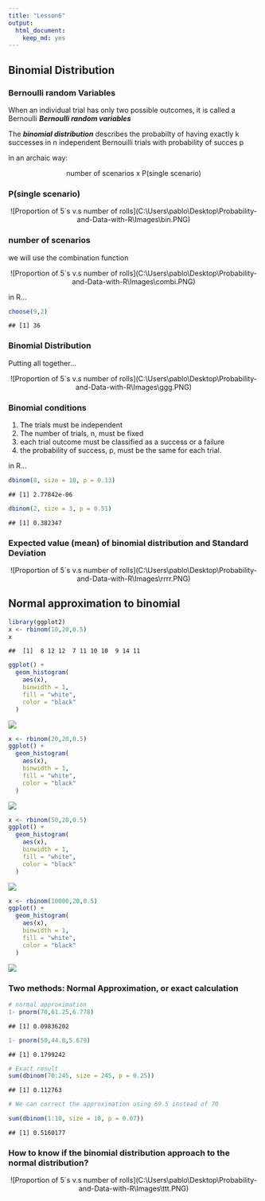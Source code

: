 ```yaml
---
title: "Lesson6"
output: 
  html_document: 
    keep_md: yes
---
```


## **Binomial Distribution**

### **Bernoulli random Variables**

When an individual trial has only two possible outcomes, it is called a Bernoulli ***Bernoulli random variables***

The ***binomial distribution*** describes the probabilty of having exactly k successes in n independent Bernouilli trials with probability of succes p

in an archaic way:
<center> 
 number of scenarios x P(single scenario)
</center>

### **P(single scenario)**
<center> 
![Proportion of 5´s v.s number of rolls](C:\Users\pablo\Desktop\Probability-and-Data-with-R\Images\bin.PNG)
</center>

### **number of scenarios**

we will use the combination function

<center> 
![Proportion of 5´s v.s number of rolls](C:\Users\pablo\Desktop\Probability-and-Data-with-R\Images\combi.PNG)
</center>

in R...

```r
choose(9,2)
```

```
## [1] 36
```

### **Binomial Distribution**

Putting all together...

<center> 
![Proportion of 5´s v.s number of rolls](C:\Users\pablo\Desktop\Probability-and-Data-with-R\Images\ggg.PNG)
</center>

### **Binomial conditions**

1. The trials must be independent
2. The number of trials, n, must be fixed
3. each trial outcome must be classified as a success or a failure
4. the probability of success, p, must be the same for each trial.

in R...

```r
dbinom(8, size = 10, p = 0.13)
```

```
## [1] 2.77842e-06
```

```r
dbinom(2, size = 3, p = 0.51)
```

```
## [1] 0.382347
```

### **Expected value (mean) of binomial distribution and Standard Deviation**

<center> 
![Proportion of 5´s v.s number of rolls](C:\Users\pablo\Desktop\Probability-and-Data-with-R\Images\rrrr.PNG)
</center>

## **Normal approximation to binomial**


```r
library(ggplot2)
x <- rbinom(10,20,0.5)
x
```

```
##  [1]  8 12 12  7 11 10 10  9 14 11
```

```r
ggplot() +
  geom_histogram(
    aes(x), 
    binwidth = 1, 
    fill = "white", 
    color = "black"
  )
```

![](Lesson6_files/figure-html/unnamed-chunk-3-1.png)<!-- -->

```r
x <- rbinom(20,20,0.5)
ggplot() +
  geom_histogram(
    aes(x), 
    binwidth = 1, 
    fill = "white", 
    color = "black"
  )
```

![](Lesson6_files/figure-html/unnamed-chunk-3-2.png)<!-- -->

```r
x <- rbinom(50,20,0.5)
ggplot() +
  geom_histogram(
    aes(x), 
    binwidth = 1, 
    fill = "white", 
    color = "black"
  )
```

![](Lesson6_files/figure-html/unnamed-chunk-3-3.png)<!-- -->

```r
x <- rbinom(10000,20,0.5)
ggplot() +
  geom_histogram(
    aes(x), 
    binwidth = 1, 
    fill = "white", 
    color = "black"
  )
```

![](Lesson6_files/figure-html/unnamed-chunk-3-4.png)<!-- -->

### **Two methods: Normal Approximation, or exact calculation**


```r
# normal approximation
1- pnorm(70,61.25,6.778)
```

```
## [1] 0.09836202
```

```r
1- pnorm(50,44.8,5.679)
```

```
## [1] 0.1799242
```

```r
# Exact result
sum(dbinom(70:245, size = 245, p = 0.25))
```

```
## [1] 0.112763
```

```r
# We can correct the approximation using 69.5 instead of 70

sum(dbinom(1:10, size = 10, p = 0.07))
```

```
## [1] 0.5160177
```


### **How to know if the binomial distribution approach to the normal distribution?**

<center> 
![Proportion of 5´s v.s number of rolls](C:\Users\pablo\Desktop\Probability-and-Data-with-R\Images\ttt.PNG)
</center>



